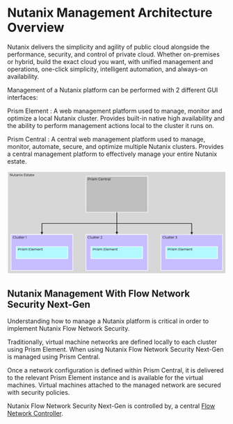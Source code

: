 # Nutanix Management Architecture Overview

Nutanix delivers the simplicity and agility of public cloud alongside the performance, security, and control of private cloud. Whether on-premises or hybrid, build the exact cloud you want, with unified management and operations, one-click simplicity, intelligent automation, and always-on availability.

Management of a Nutanix platform can be performed with 2 different GUI interfaces:

Prism Element
: A web management platform used to manage, monitor and optimize a local Nutanix cluster. Provides built-in native high availability and the ability to perform management actions local to the cluster it runs on.

Prism Central
: A central web management platform used to manage, monitor, automate, secure, and optimize multiple Nutanix clusters. Provides a central management platform to effectively manage your entire Nutanix estate.

![Overview of the Nutanix Hybrid Multicloud Management Architecture showing 3 clusters with Prism Element and a overlay for Prism Central](../images/BP-2204-Securing_Citrix_Desktop_And_Application_Delivery_With_Flow_Network_Security_Next-Gen_image02.png "Overview of the Nutanix Hybrid Multicloud Management Architecture showing 3 clusters with Prism Element and a overlay for Prism Central")
<!--JK: Any way we can make this images less dull? We have a good image library for icons etc - as a consumer it sort of feels like a quick hacked together square stencil lol!-->

## Nutanix Management With Flow Network Security Next-Gen

Understanding how to manage a Nutanix platform is critical in order to implement Nutanix Flow Network Security. <!-- Next-Gen?-->

Traditionally, virtual machine networks are defined locally to each cluster using Prism Element. When using Nutanix Flow Network Security Next-Gen <!--and microsegmentation--> is managed using Prism Central.

Once a network configuration is defined within Prism Central, it is delivered to the relevant Prism Element instance and is available for the virtual machines. Virtual machines attached to the managed network are secured with security policies.

Nutanix Flow Network Security Next-Gen is controlled by, a central [Flow Network Controller](https://portal.nutanix.com/page/documents/details?targetId=Nutanix-Flow-Virtual-Networking-Guide-vpc_2024_1:ear-flow-nw-vpc-concepts-pc-c.html). 

<!--JK: reworded some of the above-->